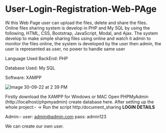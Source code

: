 # User-Login-Registration-Web-PAge

IN this Web Page user can upload the files, delete and share the files. 
Online files sharing system is develop in PHP and My SQL by using the following, HTML, CSS, Bootstrap, JavaScript, Modal, and Ajax. The system develop to make simple sharing files using online and watch it admin to monitor the files online, the system is developed by the user then admin, the user is represented as user, no power to handle same user

Language Used BackEnd:      PHP

Database Used:      My SQL

Software:           XAMPP

![Image 30-09-22 at 2 39 PM](https://user-images.githubusercontent.com/66518337/193235938-32f8645f-afab-409f-b0a9-fe6e4a52c61b.jpg)

Firstly download the 
XAMPP for Windows or MAC
Open PHPMyAdmin (http://localhost/phpmyadmin)
create database here.
After setting up the whole project:-
-> Run the script http:/document_sharing
**LOGIN DETAILS** 

Admin:-
user: admin@admin.com
pass: admin123

We can create our own user.
